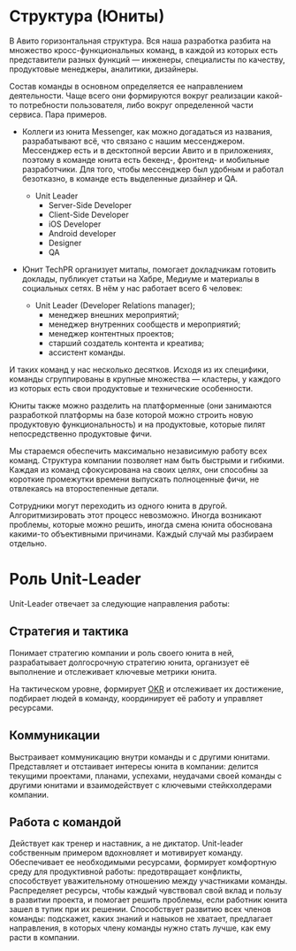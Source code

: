 # Структура (Юниты)

В Авито горизонтальная структура. Вся наша разработка разбита на множество кросс-функциональных команд, в каждой из которых есть представители разных функций — инженеры, специалисты по качеству, продуктовые менеджеры, аналитики, дизайнеры.

Состав команды в основном определяется ее направлением деятельности. Чаще всего они формируются вокруг реализации какой-то потребности пользователя, либо вокруг определенной части сервиса. Пара примеров. 

- Коллеги из юнита Messenger, как можно догадаться из названия, разрабатывают всё, что связано с нашим мессенджером. Мессенджер есть и в десктопной версии Авито и в приложениях, поэтому в команде юнита есть бекенд-, фронтенд- и мобильные разработчики. Для того, чтобы мессенджер был удобным и работал безотказно, в команде есть выделенные дизайнер и QA.

  - Unit Leader
      - Server-Side Developer
      - Client-Side Developer
      - iOS Developer
      - Android developer
      - Designer
      - QA

- Юнит TechPR организует митапы, помогает докладчикам готовить доклады, публикует статьи на Хабре, Медиуме и материалы в социальных сетях. В нём у нас работает всего 6 человек:
  - Unit Leader (Developer Relations manager);
    - менеджер внешних мероприятий;
    - менеджер внутренних сообществ и мероприятий;
    - менеджер контентных проектов;
    - старший создатель контента и креатива;
    - ассистент команды.

И таких команд у нас несколько десятков. Исходя из их специфики, команды сгруппированы в крупные множества — кластеры, у каждого из которых есть свои продуктовые и технические особенности.

Юниты также можно разделить на платформенные (они занимаются разработкой платформы на базе которой можно строить новую продуктовую функциональность) и на продуктовые, которые пилят непосредственно продуктовые фичи.

Мы стараемся обеспечить максимально независимую работу всех команд. Структура компании позволяет нам быть быстрыми и гибкими. Каждая из команд сфокусирована на своих целях, они способны за короткие промежутки времени выпускать полноценные фичи, не отвлекаясь на второстепенные детали.

Сотрудники могут переходить из одного юнита в другой. Алгоритмизировать этот процесс невозможно. Иногда возникают проблемы, которые можно решить, иногда смена юнита обоснована какими-то объективными причинами. Каждый случай мы разбираем отдельно.

# Роль Unit-Leader

Unit-Leader отвечает за следующие направления работы:

## Стратегия и тактика 
Понимает стратегию компании и роль своего юнита в ней, разрабатывает долгосрочную стратегию юнита, организует её выполнение и отслеживает ключевые метрики юнита.

На тактическом уровне, формирует [OKR](https://github.com/avito-tech/playbook/blob/master/goal-setting.md) и отслеживает их достижение, подбирает людей в команду, координирует её работу и управляет ресурсами.

## Коммуникации
Выстраивает коммуникацию внутри команды и с другими юнитами. Представляет и отстаивает интересы юнита в компании: делится текущими проектами, планами, успехами, неудачами своей команды с другими юнитами и взаимодействует с ключевыми стейкхолдерами компании.

## Работа с командой
Действует как тренер и наставник, а не диктатор. Unit-leader собственным примером вдохновляет и мотивирует команду. Обеспечивает ее необходимыми ресурсами, формирует комфортную среду для продуктивной работы: предотвращает конфликты, способствует уважительному отношению между участниками команды. Распределяет ресурсы, чтобы каждый чувствовал свой вклад и пользу в развитии проекта, и помогает решить проблемы, если работник юнита зашел в тупик при их решении. Способствует развитию всех членов команды: подскажет, каких знаний и навыков не хватает, предлагает направления, в которых члену команды нужно стать лучше, как ему расти в компании.

